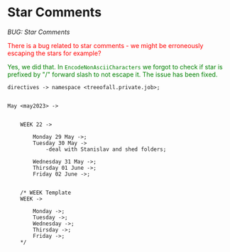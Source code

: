 # Star Comments
_BUG: Star Comments_

<span style="color:red">There is a bug related to star comments - we might be erroneously escaping the stars for example?</span>

<span style="color:green">Yes, we did that. In ```EncodeNonAsciiCharacters``` we forgot to check if star is prefixed by "/" forward slash to not escape it. The issue has been fixed.</span>

```
directives -> namespace <treeofall.private.job>;


May <may2023> ->


	WEEK 22 ->
	
		Monday 29 May ->;
		Tuesday 30 May ->
			-deal with Stanislav and shed folders;

		Wednesday 31 May ->;
		Thirsday 01 June ->;
		Friday 02 June ->;


	/* WEEK Template
	WEEK ->
	
		Monday ->;
		Tuesday ->;
		Wednesday ->;
		Thirsday ->;
		Friday ->;
	*/
```

